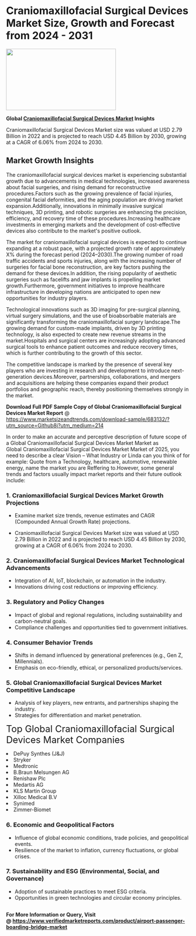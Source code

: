 <H1>Craniomaxillofacial Surgical Devices Market Size, Growth and Forecast from 2024 - 2031</H1><img class="aligncenter size-medium wp-image-584254" src="https://thirdeyenews.in/wp-content/uploads/2024/09/Global-Market-Research-300x168.jpeg" alt="" width="300" height="168" /><p><strong>Global&nbsp;<a href="https://www.marketsizeandtrends.com/download-sample/683132/?utm_source=Github8j?utm_medium=214">Craniomaxillofacial Surgical Devices Market</a> Insights</strong></p><p>Craniomaxillofacial Surgical Devices Market size was valued at USD 2.79 Billion in 2022 and is projected to reach USD 4.45 Billion by 2030, growing at a CAGR of 6.06% from 2024 to 2030.</p><p><h2>Market Growth Insights</h2> <p>The craniomaxillofacial surgical devices market is experiencing substantial growth due to advancements in medical technologies, increased awareness about facial surgeries, and rising demand for reconstructive procedures.Factors such as the growing prevalence of facial injuries, congenital facial deformities, and the aging population are driving market expansion.Additionally, innovations in minimally invasive surgical techniques, 3D printing, and robotic surgeries are enhancing the precision, efficiency, and recovery time of these procedures.Increasing healthcare investments in emerging markets and the development of cost-effective devices also contribute to the market's positive outlook.</p> <p>The market for craniomaxillofacial surgical devices is expected to continue expanding at a robust pace, with a projected growth rate of approximately X% during the forecast period (2024–2030).The growing number of road traffic accidents and sports injuries, along with the increasing number of surgeries for facial bone reconstruction, are key factors pushing the demand for these devices.In addition, the rising popularity of aesthetic surgeries such as facelifts and jaw implants is propelling market growth.Furthermore, government initiatives to improve healthcare infrastructure in developing nations are anticipated to open new opportunities for industry players.</p> <p>Technological innovations such as 3D imaging for pre-surgical planning, virtual surgery simulations, and the use of bioabsorbable materials are significantly transforming the craniomaxillofacial surgery landscape.The growing demand for custom-made implants, driven by 3D printing technology, is also expected to create new revenue streams in the market.Hospitals and surgical centers are increasingly adopting advanced surgical tools to enhance patient outcomes and reduce recovery times, which is further contributing to the growth of this sector.</p> <p>The competitive landscape is marked by the presence of several key players who are investing in research and development to introduce next-generation devices.Moreover, partnerships, collaborations, and mergers and acquisitions are helping these companies expand their product portfolios and geographic reach, thereby positioning themselves strongly in the market.</p> <p><span class=""><strong>Download Full PDF Sample Copy of Global Craniomaxillofacial Surgical Devices Market Report</strong> @ <a href="https://www.marketsizeandtrends.com/download-sample/683132/?utm_source=Github8j?utm_medium=214" target="_blank">https://www.marketsizeandtrends.com/download-sample/683132/?utm_source=Github8j?utm_medium=214</a></span></p><p>In order to make an accurate and perceptive description of future scope of a Global&nbsp;Craniomaxillofacial Surgical Devices Market Market as Global&nbsp;Craniomaxillofacial Surgical Devices Market Market of 2025, you need to describe a clear Vision &ndash; What Industry or Linda can you think of for example: Quote from a Technology, healthcare, automotive, renewable energy, name the market you are Reffering to.However, some general trends and factors usually impact market reports and their future outlook include:</p><h3>1.&nbsp;<strong>Craniomaxillofacial Surgical Devices Market Growth Projections</strong></h3><ul><li>Examine market size trends, revenue estimates and CAGR (Compounded Annual Growth Rate) projections.</li><li><p>Craniomaxillofacial Surgical Devices Market size was valued at USD 2.79 Billion in 2022 and is projected to reach USD 4.45 Billion by 2030, growing at a CAGR of 6.06% from 2024 to 2030.</p></li></ul><h3>2.&nbsp;<strong>Craniomaxillofacial Surgical Devices Market Technological Advancements</strong></h3><ul><li>Integration of AI, IoT, blockchain, or automation in the industry.</li><li>Innovations driving cost reductions or improving efficiency.</li></ul><h3>3.&nbsp;<strong>Regulatory and Policy Changes</strong></h3><ul><li>Impact of global and regional regulations, including sustainability and carbon-neutral goals.</li><li>Compliance challenges and opportunities tied to government initiatives.</li></ul><h3>4.&nbsp;<strong>Consumer Behavior Trends</strong></h3><ul><li>Shifts in demand influenced by generational preferences (e.g., Gen Z, Millennials).</li><li>Emphasis on eco-friendly, ethical, or personalized products/services.</li></ul><h3>5.&nbsp;<strong>Global Craniomaxillofacial Surgical Devices Market Competitive Landscape</strong></h3><ul><li>Analysis of key players, new entrants, and partnerships shaping the industry.</li><li>Strategies for differentiation and market penetration.</li></ul><p data-pm-slice="1 1 []"><span style="color: inherit; font-family: inherit; font-size: 25px;">Top Global Craniomaxillofacial Surgical Devices Market Companies</span></p><div class="" data-test-id=""><p><li>DePuy Synthes (J&J)</li><li> Stryker</li><li> Medtronic</li><li> B.Braun Melsungen AG</li><li> Renishaw Plc</li><li> Medartis AG</li><li> KLS Martin Group</li><li> Xilloc Medical B.V</li><li> Synimed</li><li> Zimmer-Biomet</li></p></div><h3>6.&nbsp;<strong>Economic and Geopolitical Factors</strong></h3><ul><li>Influence of global economic conditions, trade policies, and geopolitical events.</li><li>Resilience of the market to inflation, currency fluctuations, or global crises.</li></ul><h3>7.&nbsp;<strong>Sustainability and ESG (Environmental, Social, and Governance)</strong></h3><ul><li>Adoption of sustainable practices to meet ESG criteria.</li><li>Opportunities in green technologies and circular economy principles.</li></ul><h2><strong style="font-size: 14px;">For More Information or Query, Visit @&nbsp;</strong><a style="background-color: #ffffff; font-size: 14px;" href="https://www.marketsizeandtrends.com/report/craniomaxillofacial-surgical-devices-market/" target="_blank">https://www.verifiedmarketreports.com/product/airport-passenger-boarding-bridge-market</a></h2>